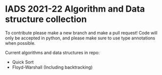 # IADS 2021-22 Algorithm and Data structure collection

To contribute please make a new branch and make a pull request! Code will only be accepted in python, and please make sure to use type annotations when possible. 

Current algorithms and data structures in repo:
- Quick Sort
- Floyd-Warshall (Including backtracking)